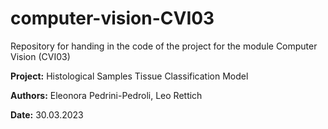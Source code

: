 # computer-vision-CVI03
Repository for handing in the code of the project for the module Computer Vision (CVI03)

**Project:** Histological Samples Tissue Classification Model

**Authors:** Eleonora Pedrini-Pedroli, Leo Rettich

**Date:** 30.03.2023
